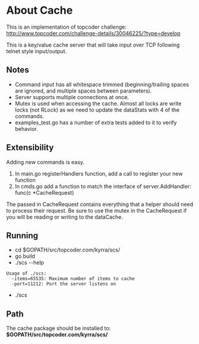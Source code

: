 About Cache
===========
This is an implementation of topcoder challenge: http://www.topcoder.com/challenge-details/30046225/?type=develop

This is a key/value cache server that will take input over TCP following telnet style input/output.  

Notes
-----
* Command input has all whitespace trimmed (beginning/trailing spaces are ignored, and multiple spaces between parameters).
* Server supports multiple connections at once.
* Mutex is used when accessing the cache.  Almost all locks are write locks (not RLock) as we need to update the dataStats with 4 of the commands.
* examples_test.go has a number of extra tests added to it to verify behavior.

Extensibility
-------------
Adding new commands is easy.

1. In main.go registerHandlers function, add a call to register your new function
2. In cmds.go add a function to match the interface of server.AddHandler: func(c *CacheRequest)

The passed in CacheRequest contains everything that a helper should need to process their request.  Be sure to use the mutex in the CacheRequest if you will be reading or writing to the dataCache.


Running
-------
* cd $GOPATH/src/topcoder.com/kyrra/scs/
* go build
* ./scs --help

```
Usage of ./scs:
  -items=65535: Maximum number of items to cache
  -port=11212: Port the server listens on
```

* ./scs

Path
----
The cache package should be installed to:  **$GOPATH/src/topcoder.com/kyrra/scs/**
